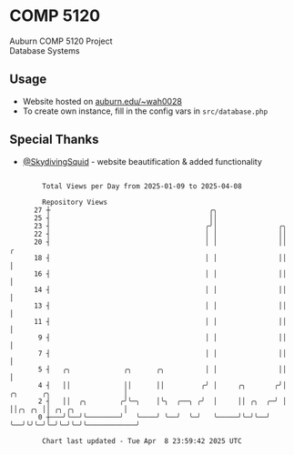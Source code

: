 # COMP 5120
Auburn COMP 5120 Project  
Database Systems

## Usage
- Website hosted on [auburn.edu/~wah0028](https://webhome.auburn.edu/~wah0028/)
- To create own instance, fill in the config vars in `src/database.php`

## Special Thanks
- [@SkydivingSquid](https://github.com/SkydivingSquid) - website beautification & added functionality

```

        Total Views per Day from 2025-01-09 to 2025-04-08

        Repository Views
      27 ┼                                       ╭╮
      25 ┤                                       ││
      23 ┤                                      ╭╯│               ╭╮
      22 ┤                                      │ │               ││
      20 ┤                                      │ │               ││                              ╭
      18 ┤                                      │ │               ││                              │
      16 ┤                                      │ │               ││                              │
      14 ┤                                      │ │               ││                              │
      13 ┤                                      │ │               ││                              │
      11 ┤                                      │ │               ││                              │
       9 ┤                                      │ │               ││                              │
       7 ┤                                      │ │               ││                              │
       5 ┤   ╭╮             ╭╮      ╭╮          │ │               ││                              │
       4 ┤   ││             ││      ││         ╭╯ │     ╭╮       ╭╯│  ╭╮      ╭╮                  │
       2 ┤   ││  ╭╮        ╭╯╰─╮    │╰╮  ╭──╮ ╭╯  │     ││ ╭╮  ╭─╯ │  ││╭╮ ╭╮ ││ ╭╮ ╭╮            │
       0 ┼───╯╰──╯╰────────╯   ╰────╯ ╰──╯  ╰─╯   ╰─────╯╰─╯╰──╯   ╰──╯╰╯╰─╯╰─╯╰─╯╰─╯╰────────────╯

        Chart last updated - Tue Apr  8 23:59:42 2025 UTC
        
```

